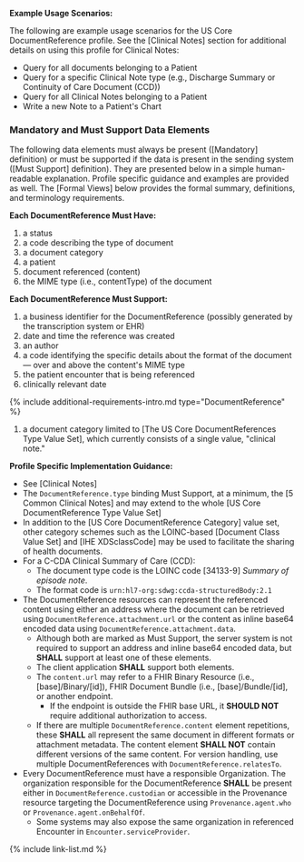 
**Example Usage Scenarios:**

The following are example usage scenarios for the US Core DocumentReference profile. See the [Clinical Notes] section for additional details on using this profile for Clinical Notes:

-   Query for all documents belonging to a Patient
-   Query for a specific Clinical Note type (e.g., Discharge Summary or Continuity of Care Document (CCD))
-   Query for all Clinical Notes belonging to a Patient
-   Write a new Note to a Patient's Chart

### Mandatory and Must Support Data Elements

The following data elements must always be present ([Mandatory] definition) or must be supported if the data is present in the sending system ([Must Support] definition). They are presented below in a simple human-readable explanation. Profile specific guidance and examples are provided as well. The [Formal Views] below provides the formal summary, definitions, and terminology requirements.

**Each DocumentReference Must Have:**

1. a status
1. a code describing the type of document
1. a document category
1. a patient
1. document referenced (content)
1. the MIME type (i.e., contentType) of the document

**Each DocumentReference Must Support:**

1. a business identifier for the DocumentReference (possibly generated by the transcription system or EHR)
1. date and time the reference was created
1. an author
1. a code identifying the specific details about the format of the document — over and above the content's MIME type
1. the patient encounter that is being referenced
1. clinically relevant date

{% include additional-requirements-intro.md type="DocumentReference" %}

1. a document category limited to [The US Core DocumentReferences Type Value Set], which currently consists of a single value, "clinical note."

**Profile Specific Implementation Guidance:**

- See [Clinical Notes]
- The `DocumentReference.type` binding Must Support, at a minimum, the [5 Common Clinical Notes] and may extend to the whole [US Core DocumentReference Type Value Set]
- In addition to the [US Core DocumentReference Category] value set, other category schemes such as the LOINC-based [Document Class Value Set] and [IHE XDSclassCode] may be used to facilitate the sharing of health documents.
- For a C-CDA Clinical Summary of Care (CCD):
   -  The document type code is the LOINC code [34133-9] *Summary of episode note*.
   -  The format code is `urn:hl7-org:sdwg:ccda-structuredBody:2.1`
- The DocumentReference resources can represent the referenced content using either an address where the document can be retrieved using `DocumentReference.attachment.url` or the content as inline base64 encoded data using `DocumentReference.attachment.data`.
    -  Although both are marked as Must Support, the server system is not required to support an address and inline base64 encoded data, but **SHALL** support at least one of these elements.
    -  The client application **SHALL** support both elements.
    -  The `content.url` may refer to a FHIR Binary Resource (i.e., [base]/Binary/[id]), FHIR Document Bundle (i.e., [base]/Bundle/[id], or another endpoint.
        - If the endpoint is outside the FHIR base URL, it **SHOULD NOT** require additional authorization to access.
    -  If there are multiple `DocumentReference.content` element repetitions, these **SHALL** all represent the same document in different formats or attachment metadata. The content element **SHALL NOT** contain different versions of the same content. For version handling, use multiple DocumentReferences with `DocumentReference.relatesTo`. 
- Every DocumentReference must have a responsible Organization. The organization responsible for the DocumentReference **SHALL** be present either in `DocumentReference.custodian` or accessible in the Provenance resource targeting the DocumentReference using `Provenance.agent.who` or `Provenance.agent.onBehalfOf`.
   - Some systems may also expose the same organization in referenced Encounter in `Encounter.serviceProvider`.

{% include link-list.md %}
